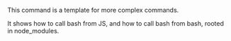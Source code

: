 This command is a template for more complex commands.

It shows how to call bash from JS, and how to call bash from bash, rooted in node_modules.